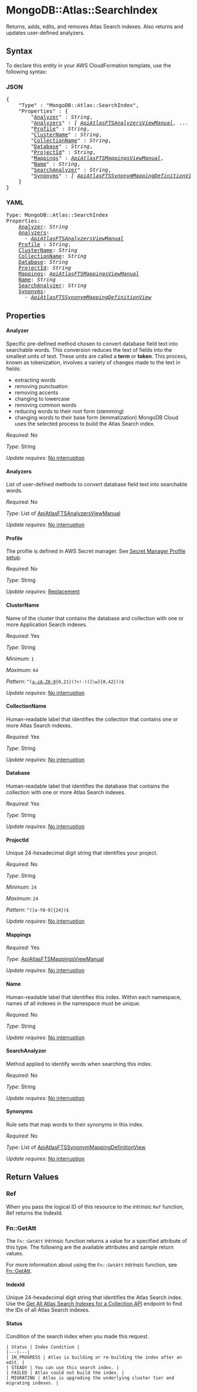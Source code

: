 # MongoDB::Atlas::SearchIndex

Returns, adds, edits, and removes Atlas Search indexes. Also returns and updates user-defined analyzers.

## Syntax

To declare this entity in your AWS CloudFormation template, use the following syntax:

### JSON

<pre>
{
    "Type" : "MongoDB::Atlas::SearchIndex",
    "Properties" : {
        "<a href="#analyzer" title="Analyzer">Analyzer</a>" : <i>String</i>,
        "<a href="#analyzers" title="Analyzers">Analyzers</a>" : <i>[ <a href="apiatlasftsanalyzersviewmanual.md">ApiAtlasFTSAnalyzersViewManual</a>, ... ]</i>,
        "<a href="#profile" title="Profile">Profile</a>" : <i>String</i>,  
        "<a href="#clustername" title="ClusterName">ClusterName</a>" : <i>String</i>,
        "<a href="#collectionname" title="CollectionName">CollectionName</a>" : <i>String</i>,
        "<a href="#database" title="Database">Database</a>" : <i>String</i>,
        "<a href="#projectId" title="GroupId">ProjectId</a>" : <i>String</i>,
        "<a href="#mappings" title="Mappings">Mappings</a>" : <i><a href="apiatlasftsmappingsviewmanual.md">ApiAtlasFTSMappingsViewManual</a></i>,
        "<a href="#name" title="Name">Name</a>" : <i>String</i>,
        "<a href="#searchanalyzer" title="SearchAnalyzer">SearchAnalyzer</a>" : <i>String</i>,
        "<a href="#synonyms" title="Synonyms">Synonyms</a>" : <i>[ <a href="apiatlasftssynonymmappingdefinitionview.md">ApiAtlasFTSSynonymMappingDefinitionView</a>, ... ]</i>
    }
}
</pre>

### YAML

<pre>
Type: MongoDB::Atlas::SearchIndex
Properties:
    <a href="#analyzer" title="Analyzer">Analyzer</a>: <i>String</i>
    <a href="#analyzers" title="Analyzers">Analyzers</a>: <i>
      - <a href="apiatlasftsanalyzersviewmanual.md">ApiAtlasFTSAnalyzersViewManual</a></i>
    <a href="#profile" title="Profile">Profile</a> : <i>String</i>,
    <a href="#clustername" title="ClusterName">ClusterName</a>: <i>String</i>
    <a href="#collectionname" title="CollectionName">CollectionName</a>: <i>String</i>
    <a href="#database" title="Database">Database</a>: <i>String</i>
    <a href="#projectId" title="ProjectId">ProjectId</a>: <i>String</i>
    <a href="#mappings" title="Mappings">Mappings</a>: <i><a href="apiatlasftsmappingsviewmanual.md">ApiAtlasFTSMappingsViewManual</a></i>
    <a href="#name" title="Name">Name</a>: <i>String</i>
    <a href="#searchanalyzer" title="SearchAnalyzer">SearchAnalyzer</a>: <i>String</i>
    <a href="#synonyms" title="Synonyms">Synonyms</a>: <i>
      - <a href="apiatlasftssynonymmappingdefinitionview.md">ApiAtlasFTSSynonymMappingDefinitionView</a></i>
</pre>

## Properties

#### Analyzer

Specific pre-defined method chosen to convert database field text into searchable words. This conversion reduces the text of fields into the smallest units of text. These units are called a **term** or **token**. This process, known as tokenization, involves a variety of changes made to the text in fields:

- extracting words
- removing punctuation
- removing accents
- changing to lowercase
- removing common words
- reducing words to their root form (stemming)
- changing words to their base form (lemmatization)
 MongoDB Cloud uses the selected process to build the Atlas Search index.

_Required_: No

_Type_: String

_Update requires_: [No interruption](https://docs.aws.amazon.com/AWSCloudFormation/latest/UserGuide/using-cfn-updating-stacks-update-behaviors.html#update-no-interrupt)

#### Analyzers

List of user-defined methods to convert database field text into searchable words.

_Required_: No

_Type_: List of <a href="apiatlasftsanalyzersviewmanual.md">ApiAtlasFTSAnalyzersViewManual</a>

_Update requires_: [No interruption](https://docs.aws.amazon.com/AWSCloudFormation/latest/UserGuide/using-cfn-updating-stacks-update-behaviors.html#update-no-interrupt)

#### Profile
The profile is defined in AWS Secret manager. See [Secret Manager Profile setup](../../../examples/profile-secret.yaml).

_Required_: No

_Type_: String

_Update requires_: [Replacement](https://docs.aws.amazon.com/AWSCloudFormation/latest/UserGuide/using-cfn-updating-stacks-update-behaviors.html#update-replacement)

#### ClusterName

Name of the cluster that contains the database and collection with one or more Application Search indexes.

_Required_: Yes

_Type_: String

_Minimum_: <code>1</code>

_Maximum_: <code>64</code>

_Pattern_: <code>^([a-zA-Z0-9]([a-zA-Z0-9-]){0,21}(?<!-)([\w]{0,42}))$</code>

_Update requires_: [No interruption](https://docs.aws.amazon.com/AWSCloudFormation/latest/UserGuide/using-cfn-updating-stacks-update-behaviors.html#update-no-interrupt)

#### CollectionName

Human-readable label that identifies the collection that contains one or more Atlas Search indexes.

_Required_: Yes

_Type_: String

_Update requires_: [No interruption](https://docs.aws.amazon.com/AWSCloudFormation/latest/UserGuide/using-cfn-updating-stacks-update-behaviors.html#update-no-interrupt)

#### Database

Human-readable label that identifies the database that contains the collection with one or more Atlas Search indexes.

_Required_: Yes

_Type_: String

_Update requires_: [No interruption](https://docs.aws.amazon.com/AWSCloudFormation/latest/UserGuide/using-cfn-updating-stacks-update-behaviors.html#update-no-interrupt)

#### ProjectId

Unique 24-hexadecimal digit string that identifies your project.

_Required_: No

_Type_: String

_Minimum_: <code>24</code>

_Maximum_: <code>24</code>

_Pattern_: <code>^([a-f0-9]{24})$</code>

_Update requires_: [No interruption](https://docs.aws.amazon.com/AWSCloudFormation/latest/UserGuide/using-cfn-updating-stacks-update-behaviors.html#update-no-interrupt)

#### Mappings

_Required_: Yes

_Type_: <a href="apiatlasftsmappingsviewmanual.md">ApiAtlasFTSMappingsViewManual</a>

_Update requires_: [No interruption](https://docs.aws.amazon.com/AWSCloudFormation/latest/UserGuide/using-cfn-updating-stacks-update-behaviors.html#update-no-interrupt)

#### Name

Human-readable label that identifies this index. Within each namespace, names of all indexes in the namespace must be unique.

_Required_: No

_Type_: String

_Update requires_: [No interruption](https://docs.aws.amazon.com/AWSCloudFormation/latest/UserGuide/using-cfn-updating-stacks-update-behaviors.html#update-no-interrupt)

#### SearchAnalyzer

Method applied to identify words when searching this index.

_Required_: No

_Type_: String

_Update requires_: [No interruption](https://docs.aws.amazon.com/AWSCloudFormation/latest/UserGuide/using-cfn-updating-stacks-update-behaviors.html#update-no-interrupt)

#### Synonyms

Rule sets that map words to their synonyms in this index.

_Required_: No

_Type_: List of <a href="apiatlasftssynonymmappingdefinitionview.md">ApiAtlasFTSSynonymMappingDefinitionView</a>

_Update requires_: [No interruption](https://docs.aws.amazon.com/AWSCloudFormation/latest/UserGuide/using-cfn-updating-stacks-update-behaviors.html#update-no-interrupt)

## Return Values

### Ref

When you pass the logical ID of this resource to the intrinsic `Ref` function, Ref returns the IndexId.

### Fn::GetAtt

The `Fn::GetAtt` intrinsic function returns a value for a specified attribute of this type. The following are the available attributes and sample return values.

For more information about using the `Fn::GetAtt` intrinsic function, see [Fn::GetAtt](https://docs.aws.amazon.com/AWSCloudFormation/latest/UserGuide/intrinsic-function-reference-getatt.html).

#### IndexId

Unique 24-hexadecimal digit string that identifies the Atlas Search index. Use the [Get All Atlas Search Indexes for a Collection API](https://docs.atlas.mongodb.com/reference/api/fts-indexes-get-all/) endpoint to find the IDs of all Atlas Search indexes.

#### Status

Condition of the search index when you made this request.

    | Status | Index Condition |
    |---|---|
    | IN_PROGRESS | Atlas is building or re-building the index after an edit. |
    | STEADY | You can use this search index. |
    | FAILED | Atlas could not build the index. |
    | MIGRATING | Atlas is upgrading the underlying cluster tier and migrating indexes. |



